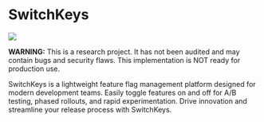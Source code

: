 # **SwitchKeys**

<a href="https://github.com/Mahmoud-Emad/Switchkeys/blob/development/LICENSE"><img src="https://img.shields.io/badge/license-MIT-blue.svg"></a>

**WARNING:** This is a research project. It has not been audited and may contain bugs and security flaws. This implementation is NOT ready for production use.

SwitchKeys is a lightweight feature flag management platform designed for modern development teams. Easily toggle features on and off for A/B testing, phased rollouts, and rapid experimentation. Drive innovation and streamline your release process with SwitchKeys.
